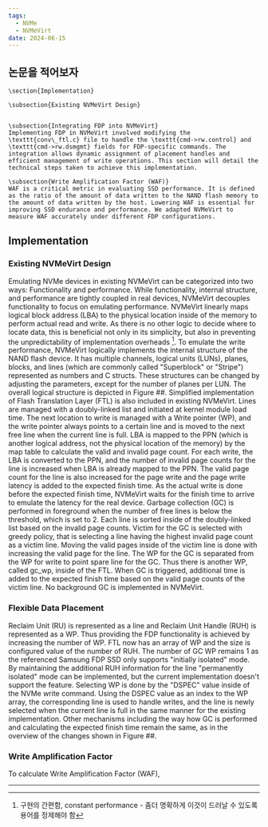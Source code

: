```yaml
---
tags:
  - NVMe
  - NVMeVirt
date: 2024-06-15
---
```

## 논문을 적어보자

```
\section{Implementation}

\subsection{Existing NVMeVirt Design}


\subsection{Integrating FDP into NVMeVirt}
Implementing FDP in NVMeVirt involved modifying the \texttt{conv\_ftl.c} file to handle the \texttt{cmd->rw.control} and \texttt{cmd->rw.dsmgmt} fields for FDP-specific commands. The integration allows dynamic assignment of placement handles and efficient management of write operations. This section will detail the technical steps taken to achieve this implementation.

\subsection{Write Amplification Factor (WAF)}
WAF is a critical metric in evaluating SSD performance. It is defined as the ratio of the amount of data written to the NAND flash memory to the amount of data written by the host. Lowering WAF is essential for improving SSD endurance and performance. We adapted NVMeVirt to measure WAF accurately under different FDP configurations.
```

## Implementation

### Existing NVMeVirt Design

Emulating NVMe devices in existing NVMeVirt can be categorized into two ways: Functionality and performance. While functionality, internal structure, and performance are tightly coupled in real devices, NVMeVirt decouples functionality to focus on emulating performance. NVMeVirt linearly maps logical block address (LBA) to the physical location inside of the memory to perform actual read and write. As there is no other logic to decide where to locate data, this is beneficial not only in its simplicity, but also in preventing the unpredictability of implementation overheads [^linear-mapping-benefit].
To emulate the write performance, NVMeVirt logically implements the internal structure of the NAND flash device. It has multiple channels, logical units (LUNs), planes, blocks, and lines (which are commonly called "Superblock" or "Stripe") represented as numbers and C structs. These structures can be changed by adjusting the parameters, except for the number of planes per LUN. The overall logical structure is depicted in Figure ##.
Simplified implementation of Flash Translation Layer (FTL) is also included in existing NVMeVirt. Lines are managed with a doubly-linked list and initiated at kernel module load time. The next location to write is managed with a Write pointer (WP), and the write pointer always points to a certain line and is moved to the next free line when the current line is full. LBA is mapped to the PPN (which is another logical address, not the physical location of the memory) by the map table to calculate the valid and invalid page count. For each write, the LBA is converted to the PPN, and the number of invalid page counts for the line is increased when LBA is already mapped to the PPN. The valid page count for the line is also increased for the page write and the page write latency is added to the expected finish time. As the actual write is done before the expected finish time, NVMeVirt waits for the finish time to arrive to emulate the latency for the real device.
Garbage collection (GC) is performed in foreground when the number of free lines is below the threshold, which is set to 2. Each line is sorted inside of the doubly-linked list based on the invalid page counts. Victim for the GC is selected with greedy policy, that is selecting a line having the highest invalid page count as a victim line. Moving the valid pages inside of the victim line is done with increasing the valid page for the line. The WP for the GC is separated from the WP for write to point spare line for the GC. Thus there is another WP, called gc_wp, inside of the FTL. When GC is triggered, additional time is added to the expected finish time based on the valid page counts of the victim line. No background GC is implemented in NVMeVirt.

### Flexible Data Placement

Reclaim Unit (RU) is represented as a line and Reclaim Unit Handle (RUH) is represented as a WP. Thus providing the FDP functionality is achieved by increasing the number of WP. FTL now has an array of WP and the size is configured value of the number of RUH. The number of GC WP remains 1 as the referenced Samsung FDP SSD only supports "initially isolated" mode. By maintaining the additional RUH information for the line "permanently isolated" mode can be implemented, but the current implementation doesn't support the feature.
Selecting WP is done by the "DSPEC" value inside of the NVMe write command. Using the DSPEC value as an index to the WP array, the corresponding line is used to handle writes, and the line is newly selected when the current line is full in the same manner for the existing implementation. Other mechanisms including the way how GC is performed and calculating the expected finish time remain the same, as in the overview of the changes shown in Figure ##.

### Write Amplification Factor

To calculate Write Amplification Factor (WAF), 

---
[^linear-mapping-benefit]: 구현의 간편함, constant performance - 좀더 명확하게 이것이 드러날 수 있도록 용어를 정제해야 함